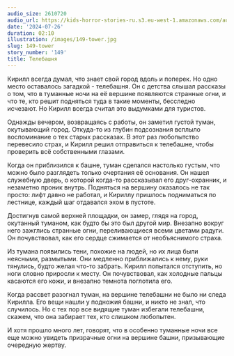 ```yaml
---
audio_size: 2610720
audio_url: https://kids-horror-stories-ru.s3.eu-west-1.amazonaws.com/audio/149-tower.mp3
date: '2024-07-26'
duration: 02:10
illustration: /images/149-tower.jpg
slug: 149-tower
story_number: '149'
title: Телебашня
---
```


Кирилл всегда думал, что знает свой город вдоль и поперек. Но одно место оставалось загадкой - телебашня. Он с детства слышал рассказы о том, что в туманные ночи на её вершине появляются странные огни, и что те, кто решит подняться туда в такие моменты, бесследно исчезают. Но Кирилл всегда считал это выдумками для туристов.

Однажды вечером, возвращаясь с работы, он заметил густой туман, окутывающий город. Откуда-то из глубин подсознания всплыло воспоминание о тех старых рассказах. В этот раз любопытство перевесило страх, и Кирилл решил отправиться к телебашне, чтобы проверить всё собственными глазами.

Когда он приблизился к башне, туман сделался настолько густым, что можно было разглядеть только очертания её основания. Он нашел служебную дверь, о которой когда-то рассказывал его друг-охранник, и незаметно проник внутрь. Подняться на вершину оказалось не так просто: лифт давно не работал, и Кириллу пришлось подниматься по лестнице, каждый шаг отдавался эхом в пустоте.

Достигнув самой верхней площадки, он замер, глядя на город, окутанный туманом, как будто бы это был другой мир. Внезапно вокруг него зажглись странные огни, переливающиеся всеми цветами радуги. Он почувствовал, как его сердце сжимается от необъяснимого страха.

Из тумана появились тени, похожие на людей, но их лица были неясными, размытыми. Они медленно приближались к нему, руки тянулись, будто желая что-то забрать. Кирилл попытался отступить, но ноги словно приросли к месту. Он почувствовал, как холодные пальцы касаются его кожи, и внезапно темнота поглотила его.

Когда рассвет разогнал туман, на вершине телебашни не было ни следа Кирилла. Его вещи нашли у подножия башни, и никто не знал, что случилось. Но с тех пор все видящие туман избегали телебашни, скажем, что она забирает тех, кто слишком любопытен.

И хотя прошло много лет, говорят, что в особенно туманные ночи все еще можно увидеть призрачные огни на вершине башни, призывающие очередную жертву.